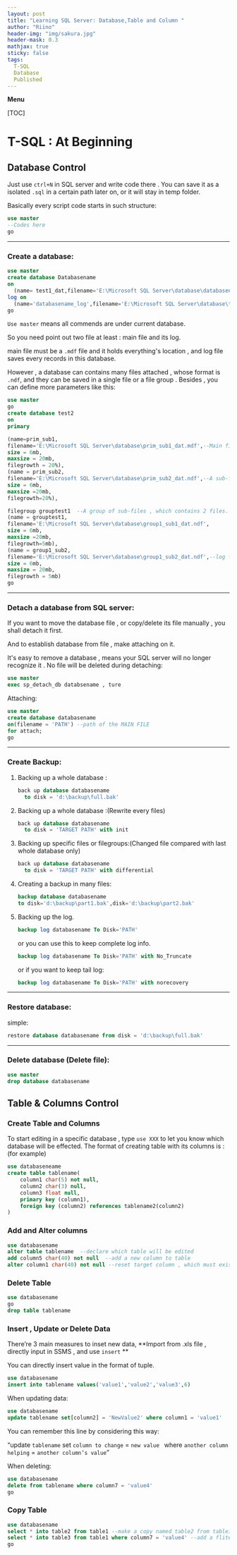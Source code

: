 ```yaml
---
layout: post
title: "Learning SQL Server: Database,Table and Column "
author: "Riino"
header-img: "img/sakura.jpg"
header-mask: 0.3
mathjax: true
sticky: false
tags:
  T-SQL
  Database
  Published
---
```


**Menu**

[TOC]

# T-SQL : At Beginning

## Database Control

Just use `ctrl+N` in SQL server and write code there . You can save it as a isolated `.sql` in a certain path later on,  or it will stay in temp folder.

Basically every script code starts in such structure:

```sql
use master
--Codes here
go
```

------

### **Create a database**:

```sql
use master
create database Databasename
on
  (name= test1_dat,filename='E:\Microsoft SQL Server\database\databasename.mdf') --main file
log on
  (name='databasename_log',filename='E:\Microsoft SQL Server\database\test1log.ldf')--log file
go
```

`Use master` means all commends are under current database.

So you need point out two file at least : main file and its log.

main file must be a `.mdf`  file and it holds everything's location , and log file saves every records in this database. 

However , a database can contains many files attached , whose format is `.ndf`, and they can be saved in a single file or a file group . Besides , you can define more parameters like this:

```sql
use master
go
create database test2
on 
primary

(name=prim_sub1,
filename='E:\Microsoft SQL Server\database\prim_sub1_dat.mdf',--Main file
size = 6mb,
maxsize = 20mb,
filegrowth = 20%),
(name = prim_sub2,
filename='E:\Microsoft SQL Server\database\prim_sub2_dat.ndf',--A sub-file
size = 6mb,
maxsize =20mb,
filegrowth=20%),

filegroup grouptest1  --A group of sub-files , which contains 2 files.
(name = grouptest1,
filename='E:\Microsoft SQL Server\database\group1_sub1_dat.ndf',
size = 6mb,
maxsize =20mb,
filegrowth=5mb),
(name = group1_sub2,
filename='E:\Microsoft SQL Server\database\group1_sub2_dat.ndf',--log file
size = 6mb,
maxsize = 20mb,
filegrowth = 5mb)
go

```

------

### Detach a database from SQL server:

If you want to move the database file , or copy/delete its file manually , you shall detach it first. 

And to establish database from file , make attaching on it.

It's easy to remove a database , means your SQL server will no longer recognize it . No file will be deleted during detaching:

```sql
use master
exec sp_detach_db databsename , ture
```

Attaching:

```sql
use master
create database databasename
on(filename = 'PATH') --path of the MAIN FILE
for attach;
go
```

------

### **Create Backup**:

1. Backing up a whole database :

   ```sql
   back up database databasename
     to disk = 'd:\backup\full.bak'
   ```

2. Backing up a whole database :(Rewrite every files)

   ```sql
   back up database databasename
     to disk = 'TARGET PATH' with init
   ```

3. Backing up specific files or filegroups:(Changed file compared with last whole database only)

   ```sql
   back up database databasename
     to disk = 'TARGET PATH' with differential
   ```

4. Creating a backup in many files:

   ```sql
   backup database databasename 
   to disk='d:\backup\part1.bak',disk='d:\backup\part2.bak'
   ```

5. Backing up the log.

   ```sql
   backup log databasename To Disk='PATH'
   ```

   or you can use this to keep complete log info.

   ```sql
   backup log databasename To Disk='PATH' with No_Truncate
   ```
   or if you want to keep tail log:

   ```sql
   backup log databasename To Disk='PATH' with norecovery
   ```

------

### **Restore database**:

simple:

```sql
restore database databasename from disk = 'd:\backup\full.bak'
```

---

### **Delete database (Delete file)**:

```sql
use master
drop database databasename
```

## Table & Columns Control

### Create Table and Columns

To start editing in a specific database , type `use XXX` to let you know which database will be effected. The format of creating table with its columns is : (for example)

```sql
use databaseneame
create table tablename(
    column1 char(5) not null,
    column2 char(3) null,
    column3 float null,
    primary key (column1),
    foreign key (column2) references tablename2(column2)
)
```

### Add and Alter columns

```sql
use databasename
alter table tablename  --declare which table will be edited
add column5 char(40) not null  --add a new column to table
alter column1 char(40) not null --reset target column , which must exist first.
```

### Delete Table

```sql
use databasename
go
drop table tablename
```

### Insert , Update or Delete Data

There’re 3 main measures to inset new data, **Import from .xls file , directly input in SSMS , and use `insert` **

You can directly insert value in the format of tuple.

```sql
use databasename
insert into tablename values('value1','value2','value3',6)
```

When updating data:

```sql
use databasename
update tablename set[column2] = 'NewValue2' where column1 = 'value1'
```

You can remember this line by considering this way:

“update `tablename` set `column to change` = `new value ` where `another column helping` = `another column’s value`”

When deleting:

```sql
use databasename
delete from tablename where column7 = 'value4'
go
```



### Copy Table

```sql
use databasename
select * into table2 from table1 --make a copy named table2 from table1
select * into table3 from table1 where column7 = 'value4' --add a fliter for data to copy.
go
```



